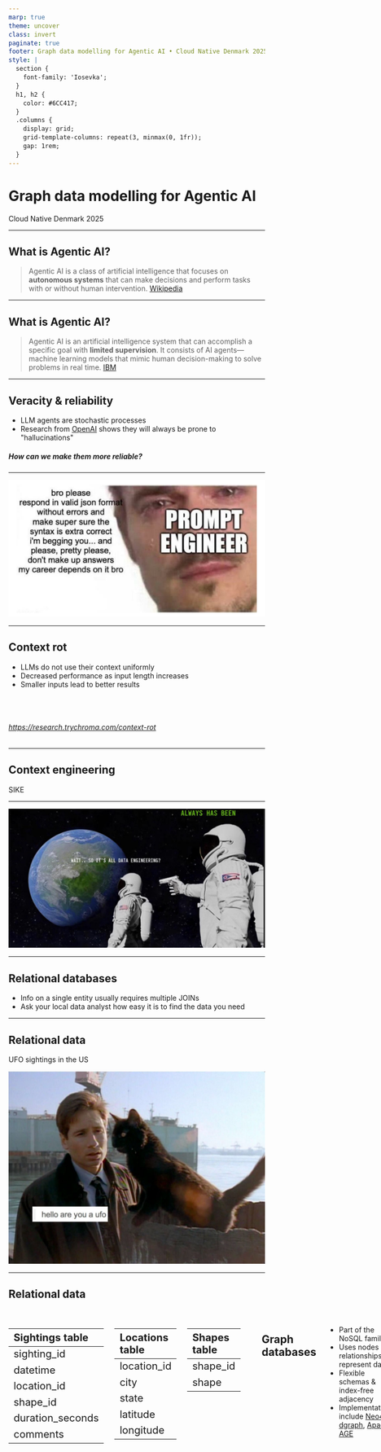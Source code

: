 ```yaml
---
marp: true
theme: uncover
class: invert
paginate: true
footer: Graph data modelling for Agentic AI • Cloud Native Denmark 2025
style: |
  section {
    font-family: 'Iosevka';
  }
  h1, h2 {
    color: #6CC417;
  }
  .columns {
    display: grid;
    grid-template-columns: repeat(3, minmax(0, 1fr));
    gap: 1rem;
  }
---
```

<!-- _paginate: skip -->

# <!-- fit --> Graph data modelling for Agentic AI
Cloud Native Denmark 2025
<!-- _footer: Nina Jensen (she/her) • Senior Software Engineer @ [Cernel AI](https://cernel.ai) • Illustrated by Ditte Jensen -->
<!--
Hello + name & workplace
Presentation illustrated by Ditte Jensen
Questions after the presentation please :)
-->
---

## What is Agentic AI?

> Agentic AI is a class of artificial intelligence that focuses on **autonomous systems** that can make decisions and perform tasks with or without human intervention.
[Wikipedia](https://en.wikipedia.org/wiki/Agentic_AI)

<!--
Determine AI knowledge + define agentic AI by slides
Note that agentic AI is loosely defined
Describes frameworks rather than a specific technology
-->

---

## What is Agentic AI?

> Agentic AI is an artificial intelligence system that can accomplish a specific goal with **limited supervision**. It consists of AI agents—machine learning models that mimic human decision-making to solve problems in real time.
[IBM](https://www.ibm.com/think/topics/agentic-ai)


<!--
Determine AI knowledge + define agentic AI by slides
Note that agentic AI is loosely defined
Describes frameworks rather than a specific technology
-->

---

## Veracity & reliability

* LLM agents are stochastic processes
* Research from [OpenAI](https://arxiv.org/pdf/2509.04664) shows they will always be prone to "hallucinations"

<div data-marpit-fragment>

##### How can we make them more reliable?

</div>

<!--

Key takeaways from article:
- LLMs guess when uncertain rather than admitting uncertainty
- Training & evaluation reward guessing rather than admitting uncertainty
- "Hallucinations" originate as errors in binary classification

-->

---


![bg](./assets/prompt.png)

<!--
We can do prompt engineering... but it's not really engineering and it doesn't really work super well

There's another problem too
-->

---


## Context rot

* LLMs do not use their context uniformly
* Decreased performance as input length increases
* Smaller inputs lead to better results

<br><br>
###### https://research.trychroma.com/context-rot

<!--
Key takeaways from article:
- LLMs should in principle handle the 10,000th token as reliably as the 1st
- But they don't :)
- Model performance varies significantly even on simple tasks as input length changes
-->

---
## Context engineering

SIKE

<!--
Why are we inventing new engineering disciplines when we already have a perfectly good one?
-->


---

![bg](./assets/data_engineering.jpg)

---

## Relational databases

* Info on a single entity usually requires multiple JOINs
* Ask your local data analyst how easy it is to find the data you need

<!--
The point here:
There's an entire career field dedicated to analysing data and finding correct context
It's not easy!
-->
---


## Relational data

UFO sightings in the US

![bg](./assets/cat_ufo.jpg)

<!--
As an example, we could use ecommerce data... but frankly that's a bit boring

So we'll use UFO sightings instead!
--->

---

<style scoped>
table {
    font-size: 20px;
}
</style>

## Relational data
<br>
<div class="columns">
<div data-marpit-fragment>

| Sightings table  |
| :--------------- |
| sighting_id      |
| datetime         |
| location_id      |
| shape_id         |
| duration_seconds |
| comments         |

</div>

<div data-marpit-fragment>

| Locations table |
| :-------------- |
| location_id     |
| city            |
| state           |
| latitude        |
| longitude       |

</div>

<div data-marpit-fragment>

| Shapes table |
| :----------- |
| shape_id     |
| shape        |

</div>

<!--
This is an example of how our UFO sightings data could be stored in a relational database
It's somewhat normalized which is nice for several good reasons when working transactional systems
-->

---

## Graph databases

* Part of the NoSQL family
* Uses nodes and relationships to represent data
* Flexible schemas & index-free adjacency
* Implementations include [Neo4j](https://github.com/neo4j/neo4j), [dgraph](https://github.com/hypermodeinc/dgraph), [Apache AGE](https://github.com/apache/age)

<!--
Index-free adjacency means that each node references its neighbours
Accessing relationships and related data is a memory pointer lookup
This means that data retrieval is constant in the amount of data _accessed_ not the amount of data _stored_
Relationships are first-class entities
--->

---


## Graph data

<br><br>
<br><br>
<br><br>
<br><br>

![bg](./assets/graph.png)

<!--
Example of how UFO data could be stored in a graph database
Note that we have split data into more entities than the three tables shown earlier
This is because we can get deduplication for free!
For example, observation dates can be shared between multiple sightings
which allows us to do effective queries like "give me all sightings in the last month"
--->


---

## Demo time!

* We'll be using [this dataset from Kaggle](https://www.kaggle.com/datasets/NUFORC/ufo-sightings)
* We've also hacked NASA's database...
* All code can be found [here](https://github.com/nina-j/cnd-2025)

<!--
For legal reasons, the NASA part is of course a joke. Not trying to cause an international incident. :D
--->

---

Thanks :)

![bg](./assets/truth.jpg)
